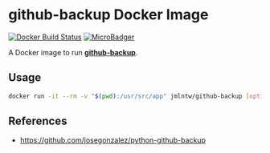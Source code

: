 # github-backup Docker Image

[![Docker Build Status](https://img.shields.io/docker/build/jmlntw/github-backup.svg)](https://hub.docker.com/r/jmlntw/github-backup/)
[![MicroBadger](https://images.microbadger.com/badges/image/jmlntw/github-backup.svg)](https://microbadger.com/images/jmlntw/github-backup)

A Docker image to run [**github-backup**](https://github.com/josegonzalez/python-github-backup).

## Usage

```bash
docker run -it --rm -v "$(pwd):/usr/src/app" jmlntw/github-backup [options] USER
```

## References

* <https://github.com/josegonzalez/python-github-backup>

